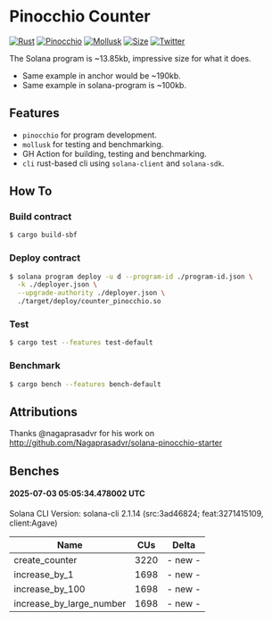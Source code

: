 # Pinocchio Counter

[![Rust](https://img.shields.io/badge/Rust-000000?style=for-the-badge&logo=rust&logoColor=white)](https://www.rust-lang.org/)
[![Pinocchio](https://img.shields.io/badge/Pinocchio-FF6B6B?style=for-the-badge&logo=rust&logoColor=white)](https://github.com/anza-xyz/pinocchio)
[![Mollusk](https://img.shields.io/badge/Mollusk-2A7A7A?style=for-the-badge&logo=rust&logoColor=white)](https://github.com/anza-xyz/mollusk)
[![Size](https://img.shields.io/badge/Size-13.85kb-AEFF23?style=for-the-badge&logoColor=white)](https://github.com/anza-xyz/pinocchio)
[![Twitter](https://img.shields.io/badge/Twitter-1DA1F2?style=for-the-badge&logo=twitter&logoColor=white)](https://twitter.com/0x7eab07)

The Solana program is ~13.85kb, impressive size for what it does.

- Same example in anchor would be ~190kb.
- Same example in solana-program is ~100kb.

## Features

- `pinocchio` for program development.
- `mollusk` for testing and benchmarking.
- GH Action for building, testing and benchmarking.
- `cli` rust-based cli using `solana-client` and `solana-sdk`.

## How To

### Build contract

```sh
$ cargo build-sbf
```

### Deploy contract

```sh
$ solana program deploy -u d --program-id ./program-id.json \
  -k ./deployer.json \
  --upgrade-authority ./deployer.json \
  ./target/deploy/counter_pinocchio.so
```

### Test

```sh
$ cargo test --features test-default
```

### Benchmark

```sh
$ cargo bench --features bench-default
```

## Attributions

Thanks @nagaprasadvr for his work on http://github.com/Nagaprasadvr/solana-pinocchio-starter

## Benches

#### 2025-07-03 05:05:34.478002 UTC

Solana CLI Version: solana-cli 2.1.14 (src:3ad46824; feat:3271415109, client:Agave)

| Name                     | CUs  | Delta   |
| ------------------------ | ---- | ------- |
| create_counter           | 3220 | - new - |
| increase_by_1            | 1698 | - new - |
| increase_by_100          | 1698 | - new - |
| increase_by_large_number | 1698 | - new - |

